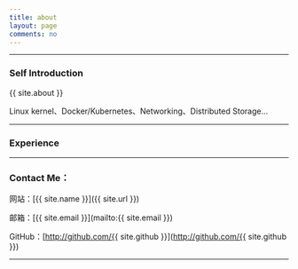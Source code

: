 ```yaml
---
title: about
layout: page
comments: no
---
```


---
### Self Introduction

{{ site.about }}

Linux kernel、Docker/Kubernetes、Networking、Distributed Storage...

---
### Experience



----

### Contact Me：

网站：[{{ site.name }}]({{ site.url }})

邮箱：[{{ site.email }}](mailto:{{ site.email }})

GitHub：[http://github.com/{{ site.github }}](http://github.com/{{ site.github }})

----

